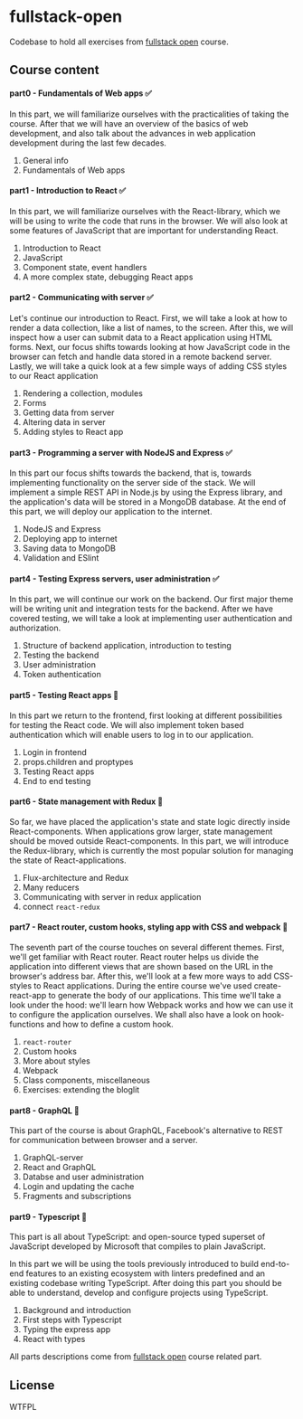 # fullstack-open

Codebase to hold all exercises from [fullstack open](https://fullstackopen.com/en/) course.

## Course content

#### part0 - Fundamentals of Web apps :white_check_mark:

In this part, we will familiarize ourselves with the practicalities of taking the course. After that we will have an overview of the basics of web development, and also talk about the advances in web application development during the last few decades.

  1. General info
  2. Fundamentals of Web apps

#### part1 - Introduction to React :white_check_mark:

In this part, we will familiarize ourselves with the React-library, which we will be using to write the code that runs in the browser. We will also look at some features of JavaScript that are important for understanding React.

  1. Introduction to React
  2. JavaScript
  3. Component state, event handlers
  4. A more complex state, debugging React apps

#### part2 - Communicating with server :white_check_mark:

Let's continue our introduction to React. First, we will take a look at how to render a data collection, like a list of names, to the screen. After this, we will inspect how a user can submit data to a React application using HTML forms. Next, our focus shifts towards looking at how JavaScript code in the browser can fetch and handle data stored in a remote backend server. Lastly, we will take a quick look at a few simple ways of adding CSS styles to our React application

  1. Rendering a collection, modules
  2. Forms
  3. Getting data from server
  4. Altering data in server
  5. Adding styles to React app

#### part3 - Programming a server with NodeJS and Express :white_check_mark:

In this part our focus shifts towards the backend, that is, towards implementing functionality on the server side of the stack. We will implement a simple REST API in Node.js by using the Express library, and the application's data will be stored in a MongoDB database. At the end of this part, we will deploy our application to the internet.

  1. NodeJS and Express
  2. Deploying app to internet
  3. Saving data to MongoDB
  4. Validation and ESlint

#### part4 - Testing Express servers, user administration :white_check_mark:

In this part, we will continue our work on the backend. Our first major theme will be writing unit and integration tests for the backend. After we have covered testing, we will take a look at implementing user authentication and authorization.

 1. Structure of backend application, introduction to testing
 2. Testing the backend
 3. User administration
 4. Token authentication

#### part5 - Testing React apps :black_square_button:

In this part we return to the frontend, first looking at different possibilities for testing the React code. We will also implement token based authentication which will enable users to log in to our application.

 1. Login in frontend
 2. props.children and proptypes
 3. Testing React apps
 4. End to end testing

#### part6 - State management with Redux :black_square_button:

So far, we have placed the application's state and state logic directly inside React-components. When applications grow larger, state management should be moved outside React-components. In this part, we will introduce the Redux-library, which is currently the most popular solution for managing the state of React-applications.

 1. Flux-architecture and Redux
 2. Many reducers
 3. Communicating with server in redux application
 4. connect `react-redux`

#### part7 - React router, custom hooks, styling app with CSS and webpack :black_square_button:

The seventh part of the course touches on several different themes. First, we'll get familiar with React router. React router helps us divide the application into different views that are shown based on the URL in the browser's address bar. After this, we'll look at a few more ways to add CSS-styles to React applications. During the entire course we've used create-react-app to generate the body of our applications. This time we'll take a look under the hood: we'll learn how Webpack works and how we can use it to configure the application ourselves. We shall also have a look on hook-functions and how to define a custom hook.

 1. `react-router`
 2. Custom hooks
 3. More about styles
 4. Webpack
 5. Class components, miscellaneous
 6. Exercises: extending the bloglit

#### part8 - GraphQL :black_square_button:

This part of the course is about GraphQL, Facebook's alternative to REST for communication between browser and a server.

 1. GraphQL-server
 2. React and GraphQL
 3. Databse and user administration
 4. Login and updating the cache
 5. Fragments and subscriptions

#### part9 - Typescript :black_square_button:

This part is all about TypeScript: and open-source typed superset of JavaScript developed by Microsoft that compiles to plain JavaScript.

In this part we will be using the tools previously introduced to build end-to-end features to an existing ecosystem with linters predefined and an existing codebase writing TypeScript. After doing this part you should be able to understand, develop and configure projects using TypeScript.

 1. Background and introduction
 2. First steps with Typescript
 3. Typing the express app
 4. React with types

 All parts descriptions come from [fullstack open](https://fullstackopen.com/en/) course related part.

 ## License

WTFPL
